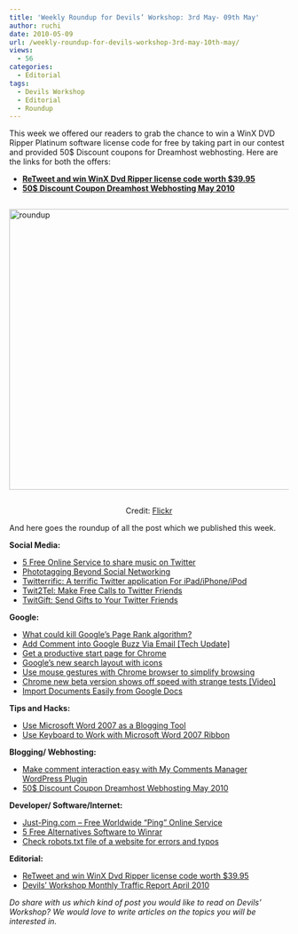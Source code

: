 ```yaml
---
title: 'Weekly Roundup for Devils’ Workshop: 3rd May- 09th May'
author: ruchi
date: 2010-05-09
url: /weekly-roundup-for-devils-workshop-3rd-may-10th-may/
views:
  - 56
categories:
  - Editorial
tags:
  - Devils Workshop
  - Editorial
  - Roundup
---
```

This week we offered our readers to grab the chance to win a WinX DVD Ripper Platinum software license code for free by taking part in our contest and provided 50$ Discount coupons for Dreamhost webhosting. Here are the links for both the offers:

  * **[ReTweet and win WinX Dvd Ripper license code worth $39.95][1]**
  * **[50$ Discount Coupon Dreamhost Webhosting May 2010][2]**

<img class="wp-image-52439" style="float: none;margin: 15px auto;border-width: 0px" src="http://cdn.devilsworkshop.org/files/2010/05/roundup1.jpg" border="0" alt="roundup" width="506" height="506" />

<p style="text-align: center">
  Credit: <a href="http://www.flickr.com/photos/30928442@N08/3668169284" onclick="_gaq.push(['_trackEvent', 'outbound-article', 'http://www.flickr.com/photos/30928442@N08/3668169284', 'Flickr']);" >Flickr</a>
</p>

And here goes the roundup of all the post which we published this week.

**Social Media:**

  * [5 Free Online Service to share music on Twitter][3]
  * [Phototagging Beyond Social Networking][4]
  * [Twitterrific: A terrific Twitter application For iPad/iPhone/iPod][5]
  * [Twit2Tel: Make Free Calls to Twitter Friends][6]
  * [TwitGift: Send Gifts to Your Twitter Friends][7]

**Google:**

  * [What could kill Google’s Page Rank algorithm?][8]
  * [Add Comment into Google Buzz Via Email [Tech Update]][9]
  * [Get a productive start page for Chrome][10]
  * [Google’s new search layout with icons][11]
  * [Use mouse gestures with Chrome browser to simplify browsing][12]
  * [Chrome new beta version shows off speed with strange tests [Video]][13]
  * [Import Documents Easily from Google Docs][14]

**Tips and Hacks:**

  * [Use Microsoft Word 2007 as a Blogging Tool][15]
  * [Use Keyboard to Work with Microsoft Word 2007 Ribbon][16]

**Blogging/ Webhosting:**

  * [Make comment interaction easy with My Comments Manager WordPress Plugin][17]
  * [50$ Discount Coupon Dreamhost Webhosting May 2010][2]

**Developer/ Software/Internet:**

  * [Just-Ping.com – Free Worldwide “Ping” Online Service][18]
  * [5 Free Alternatives Software to Winrar][19]
  * [Check robots.txt file of a website for errors and typos][20]

**Editorial:**

  * [ReTweet and win WinX Dvd Ripper license code worth $39.95][1]
  * [Devils’ Workshop Monthly Traffic Report April 2010][21]

*Do share with us which kind of post you would like to read on Devils’ Workshop? We would love to write articles on the topics you will be interested in.*

 [1]: http://devilsworkshop.org/retweet-and-win-winx-dvd-ripper-license-code/
 [2]: http://devilsworkshop.org/50-discount-coupon-dreamhost-webhosting-may-2010/
 [3]: http://devilsworkshop.org/5-free-online-service-to-share-music-on-twitter/
 [4]: http://devilsworkshop.org/phototagging-beyond-social-networking/
 [5]: http://devilsworkshop.org/twitterrific-a-terrific-twitter-application-for-ipadiphoneipod/
 [6]: http://devilsworkshop.org/twit2tel-make-free-calls-to-twitter-friends/
 [7]: http://devilsworkshop.org/twitgift-send-gifts-to-your-twitter-friends/
 [8]: http://devilsworkshop.org/what-could-kill-googles-page-rank-algorithm/
 [9]: http://devilsworkshop.org/add-comment-into-google-buzz-via-email-tech-update/
 [10]: http://devilsworkshop.org/get-a-productive-start-page-for-chrome/
 [11]: http://devilsworkshop.org/googles-new-search-layout-with-icons/
 [12]: http://devilsworkshop.org/use-mouse-gestures-with-chrome-browser-to-simplify-browsing/
 [13]: http://devilsworkshop.org/chrome-new-beta-version-shows-off-speed-with-strange-tests-video/
 [14]: http://devilsworkshop.org/import-documents-easily-from-google-docs/
 [15]: http://devilsworkshop.org/use-microsoft-word-2007-as-a-blogging-tool/
 [16]: http://devilsworkshop.org/use-keyboard-to-work-with-microsoft-word-2007-ribbon/
 [17]: http://devilsworkshop.org/make-comment-interaction-easy-with-my-comments-manager-wordpress-plugin/
 [18]: http://devilsworkshop.org/just-ping-com-free-wordwide-ping-online-service/
 [19]: http://devilsworkshop.org/5-free-alternatives-software-to-winrar/
 [20]: http://devilsworkshop.org/check-robots-txt-file-of-a-website-for-errors-and-typos/
 [21]: http://devilsworkshop.org/devils-workshop-monthly-traffic-report-april-2010/
